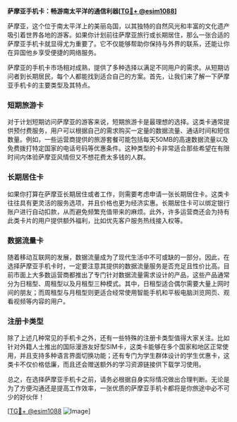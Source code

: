 **萨摩亚手机卡：畅游南太平洋的通信利器[[TG💪+ @esim1088](https://t.me/s/esim1088)]**

萨摩亚，这个位于南太平洋上的美丽岛国，以其独特的自然风光和丰富的文化遗产吸引着世界各地的游客。如果你计划前往萨摩亚旅行或长期居住，那么一张合适的萨摩亚手机卡就显得尤为重要了。它不仅能够帮助你保持与外界的联系，还能让你在异国他乡享受便捷的网络服务。

萨摩亚的手机卡市场相对成熟，提供了多种选择以满足不同用户的需求。从短期访问者到长期居民，每个人都能找到适合自己的方案。首先，让我们来了解一下萨摩亚手机卡的主要类型及其特点。

### 短期旅游卡

对于计划短期访问萨摩亚的游客来说，短期旅游卡是最理想的选择。这类卡通常提供预付费服务，用户可以根据自己的需求购买一定量的数据流量、通话时间和短信数量。例如，一些运营商提供的旅游套餐可能包括每天50MB的高速数据流量以及免费拨打特定国家的电话号码等优惠条件。这种类型的卡非常适合那些希望在有限时间内体验萨摩亚风情但又不想花费太多钱的人群。

### 长期居住卡

如果你打算在萨摩亚长期居住或者工作，则需要考虑申请一张长期居住卡。这类卡往往具有更灵活的服务选项，并且价格也更为经济实惠。长期居住卡可以绑定银行账户进行自动扣款，从而避免频繁充值带来的麻烦。此外，许多运营商还会为持有此类卡片的用户提供额外福利，比如优先客户服务热线接入权等。

### 数据流量卡

随着移动互联网的发展，数据流量成为了现代生活中不可或缺的一部分。因此，在选择萨摩亚手机卡时，一定要注意其提供的数据流量服务是否充足且性价比高。目前市面上大多数运营商都推出了专门针对数据流量需求设计的产品，这些产品通常分为日租型、周租型以及月租型三种模式。其中，日租型适合偶尔需要大量上网时间的朋友；而周租型与月租型则更适合经常使用智能手机和平板电脑浏览网页、观看视频等内容的用户。

### 注册卡类型

除了上述几种常见的手机卡之外，还有一些特殊的注册卡类型值得大家关注。比如针对外籍人士推出的国际漫游友好型SIM卡，这类卡能够在多个国家和地区正常使用，并且支持多种语言界面切换功能；还有专门为学生群体设计的学生优惠卡，这类卡不仅价格低廉，而且还会赠送额外的学习资源链接供下载学习使用。

总之，在选择萨摩亚手机卡之前，请务必根据自身实际情况做出合理判断。无论是为了方便沟通还是提高工作效率，一张优质的萨摩亚手机卡都将是你旅途中必不可少的好伙伴！

[[TG💪+ @esim1088](https://t.me/s/esim1088) ![Image](https://i.postimg.cc/4NQfJmqS/Snipaste-2025-05-13-00-14-12.png)]